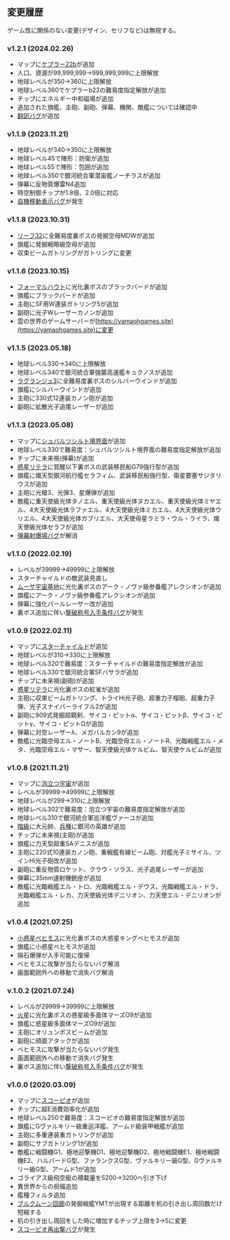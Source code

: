 ## 変更履歴

ゲーム性に関係のない変更(デザイン、セリフなど)は無視する。

### v1.2.1  (2024.02.26)
* マップに[ケプラー22b](55.ケプラー22b.md)が追加
* 人口、資源が99,999,999→999,999,999に上限解放
* 地球レベルが350→360に上限解放
* 地球レベル360でケプラーb22の難易度指定解放が追加
* チップにエネルギー中和磁場が追加
* 追加された旗艦、主砲、副砲、弾幕、機関、敵艦については確認中
* [翻訳バグ](バグ.md#翻訳バグ)が追加

### v1.1.9  (2023.11.21)
* 地球レベルが340→350に上限解放
* 地球レベル45で陣形：防衛が追加
* 地球レベル55で陣形：包囲が追加
* 地球レベル350で銀河統合軍潜宙艦ノーチラスが追加
* 弾幕に反物質爆雷N4追加
* 時空制御チップが1.8倍、2.0倍に対応
* [自機移動表示バグ](バグ.md#自機移動表示バグ)が発生

### v1.1.8  (2023.10.31)
* [リーフ32](28.リーフ32.md)に全難易度裏ボスの発掘空母MDWが追加
* 旗艦に発掘戦略級空母が追加
* 収束ビームガトリングがガトリングに変更

### v1.1.6  (2023.10.15)
* [フォーマルハウト](29.フォーマルハウト.md)に光化裏ボスのブラックバードが追加
* 旗艦にブラックバードが追加
* 主砲にSF用W連装ガトリング5が追加
* 副砲に光子Wレーザーカノンが追加
* 雲の世界のゲームサーバーが[https://yamaohgames.site](https://yamaohgames.site)に変更

### v1.1.5  (2023.05.18)
* 地球レベル330→340に上限解放
* 地球レベル340で銀河統合軍強襲高速艦キュクノスが追加
* [ラグランジュ3](22.ラグランジュ3.md)に全難易度裏ボスのシルバーウインドが追加
* 旗艦にシルバーウインドが追加
* 主砲に330式12連装カノン砲が追加
* 副砲に拡散光子追尾レーザーが追加

### v1.1.3  (2023.05.08)
* マップに[シュバルツシルト境界面](54.シュバルツシルト境界面.md)が追加
* 地球レベル330で難易度：シュバルツシルト境界面の難易度指定解放が追加
* チップに未来視(弾幕)が追加
* [惑星リテラ](21.惑星リテラ.md)に覚醒以下裏ボスの武装移民船G79強行型が追加
* 旗艦に熾天型銀河航行艦セラフィム、武装移民船強行型、衛星要塞サジタリウスが追加
* 主砲に光槍3、光弾3、星爆弾が追加
* 敵艦に重天使級光体タノエル、重天使級光体ヌカエル、重天使級光体ミヤエル、4大天使級光体ラファエル、4大天使級光体ミカエル、4大天使級光体ウリエル、4大天使級光体ガブリエル、大天使母星ラミラ・ウル・ライラ、熾天使級光体セラフが追加
* [弾幕射爆場バグ](バグ.md#弾幕射爆場バグ)が解消

### v1.1.0  (2022.02.19)
* レベルが39999→49999に上限解放
* スターチャイルドの敵武装見直し
* [ムーサ宇宙基地](20.ムーサ宇宙基地.md)に光化裏ボスのアーク・ノヴァ級参番艦アレクシオンが追加
* 旗艦にアーク・ノヴァ級参番艦アレクシオンが追加
* 弾幕に強化パールレーザー改が追加
* 裏ボス追加に伴い[撃破称号入手条件バグ](バグ.md#撃破称号入手条件バグ)が発生

### v1.0.9  (2022.02.11)
* マップに[スターチャイルド](53.スターチャイルド.md)が追加
* 地球レベルが310→330に上限解放
* 地球レベル320で難易度：スターチャイルドの難易度指定解放が追加
* 地球レベル330で銀河統合軍SFバサラが追加
* チップに未来視(副砲)が追加
* [惑星リテラ](21.惑星リテラ.md)に光化裏ボスの紅雀が追加
* 主砲に収束ビームガトリング、トライHi光子砲、超重力子榴砲、超重力子弾、光子スナイパーライフル2が追加
* 副砲に909式発掘超鋼剣、サイコ・ピットα、サイコ・ピットβ、サイコ・ピットγ、サイコ・ピットΩが追加
* 弾幕に対空レーザーλ、メガバルカン9が追加
* 敵艦に光臨空母エル・ノートB、光臨空母エル・ノートR、光臨戦艦エル・メタ、光臨空母エル・マザー、智天使級光体ケルビム、智天使ケルビムが追加

### v1.0.8  (2021.11.21)
* マップに[泡立つ宇宙](52.泡立つ宇宙.md)が追加
* レベルが39999→49999に上限解放
* 地球レベルが299→310に上限解放
* 地球レベル302で難易度：泡立つ宇宙の難易度指定解放が追加
* 地球レベル310で銀河統合軍巡洋艦ヴァーユが追加
* [階級](階級.md)に大元帥、[兵種](兵種.md)に銀河の英雄が追加
* チップに未来視(主砲)が追加
* 旗艦に力天型超重SAデニスが追加
* 主砲に220式10連装カノン砲、重戦艦有線ビーム砲、対艦光子ミサイル、ツインHi光子砲改が追加
* 副砲に重反物質ロケット、クラウ・ソラス、光子追尾レーザーが追加
* 弾幕に35mm速射機銃座が追加
* 敵艦に光臨戦艦エル・トロ、光臨戦艦エル・デウス、光臨戦艦エル・ドラ、光臨戦艦エル・レカ、力天使級光体デニリオン、力天使エル・デニリオンが追加

### v1.0.4  (2021.07.25)
* [小惑星ベヒモス](11.小惑星ベヒモス.md)に光化裏ボスの大惑星キングベヒモスが追加
* 旗艦に小惑星ベヒモスが追加
* 隕石爆弾が入手可能に復帰
* ベヒモスに攻撃が当たらないバグ解消
* 画面範囲外への移動で消失バグ解消

### v.1.0.2  (2021.07.24)
* レベルが29999→39999に上限解放
* [火星](02.火星.md)に光化裏ボスの惑星級多面体マーズO9が追加
* 旗艦に惑星級多面体マーズO9が追加
* 主砲にオリュンポスビームが追加
* 副砲に顔面アタックが追加
* ベヒモスに攻撃が当たらないバグ発生
* 画面範囲外への移動で消失バグ発生
* 裏ボス追加に伴い[撃破称号入手条件バグ](バグ.md#撃破称号入手条件バグ)が発生

### v1.0.0  (2020.03.09)
* マップに[スコーピオ](44.スコーピオ.md)が追加
* チップに超E消費効率化が追加
* 地球レベル250で難易度：スコーピオの難易度指定解放が追加
* 旗艦にGヴァルキリー級重巡洋艦、アームド級装甲戦艦が追加
* 主砲に多重連装重ガトリングが追加
* 副砲にサブガトリング1が追加
* 敵艦に戦闘機G1、極地迎撃機D1、極地迎撃機D2、極地戦闘機E1、極地戦闘機E2、ハルバードG型、ファランクスG型、ヴァルキリー級G型、Gヴァルキリー級G型、アームド1が追加
* ゴライアス級飛空艇の積載量を5200→3200へ引き下げ
* 異世界からの祝福追加
* 艦種フィルタ追加
* [ブルクムーン回廊](51.ブルクムーン回廊.md)の発掘戦艦YMTが出現する距離を机の引き出し周回数だけ短縮する
* 机の引き出し周回をした時に増加するチップ上限を3→5に変更
* [スコーピオ再出撃バグ](バグ.md#スコーピオ再出撃バグ)が発生
